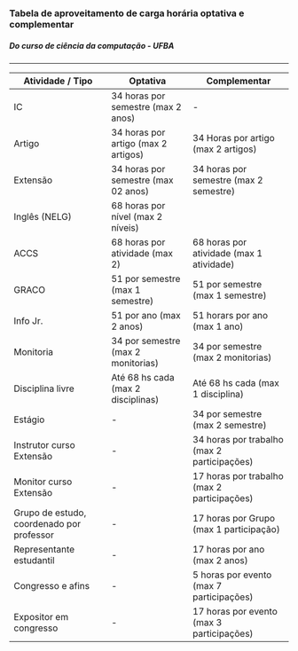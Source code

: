 ### Tabela de aproveitamento de carga horária optativa e complementar
##### Do curso de ciência da computação - UFBA

-------

Atividade / Tipo | Optativa | Complementar
--- | --- | --- |
IC | 34 horas por semestre (max 2 anos) | -
Artigo | 34 horas por artigo (max 2 artigos) | 34 Horas por artigo (max 2 artigos)
Extensão | 34 horas por semestre (max 02 anos) | 34 horas por semestre (max 2 semestre)
Inglês  (NELG) | 68 horas por nível (max 2 níveis) |
ACCS | 68 horas por atividade (max 2) | 68 horas por atividade (max 1 atividade)
GRACO | 51 por semestre (max 1 semestre) | 51 por semestre (max 1 semestre)
Info Jr. | 51 por ano (max 2 anos) | 51 horars por ano (max 1 ano)
Monitoria | 34 por semestre (max 2 monitorias) | 34 por semestre (max 2 monitorias)
Disciplina livre | Até 68 hs cada (max 2 disciplinas) | Até 68 hs cada (max 1 disciplina)
Estágio | - | 34 por semestre (max 2 semestre)
Instrutor curso Extensão | - | 34 horas por trabalho (max 2 participações)
Monitor curso Extensão | - | 17 horas por trabalho (max 2 participações)
Grupo de estudo, coordenado por professor  | - |17 horas por Grupo (max 1 participação)
Representante estudantil | - | 17 horas por ano (max 2 anos)
Congresso e afins | - | 5 horas por evento (max 7 participações)
Expositor em congresso | - | 17 horas por evento (max 3 participações) 

